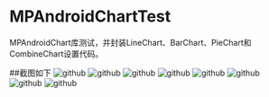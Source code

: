 # MPAndroidChartTest
MPAndroidChart库测试，并封装LineChart、BarChart、PieChart和CombineChart设置代码。

##截图如下
![github](https://github.com/WJKCharlie/MPAndroidChartTest/raw/master/screenshots/1.png)
![github](https://github.com/WJKCharlie/MPAndroidChartTest/raw/master/screenshots/2.png)
![github](https://github.com/WJKCharlie/MPAndroidChartTest/raw/master/screenshots/3.png)
![github](https://github.com/WJKCharlie/MPAndroidChartTest/raw/master/screenshots/4.png)
![github](https://github.com/WJKCharlie/MPAndroidChartTest/raw/master/screenshots/5.png)
![github](https://github.com/WJKCharlie/MPAndroidChartTest/raw/master/screenshots/6.png)
![github](https://github.com/WJKCharlie/MPAndroidChartTest/raw/master/screenshots/7.png)
![github](https://github.com/WJKCharlie/MPAndroidChartTest/raw/master/screenshots/8.png)
